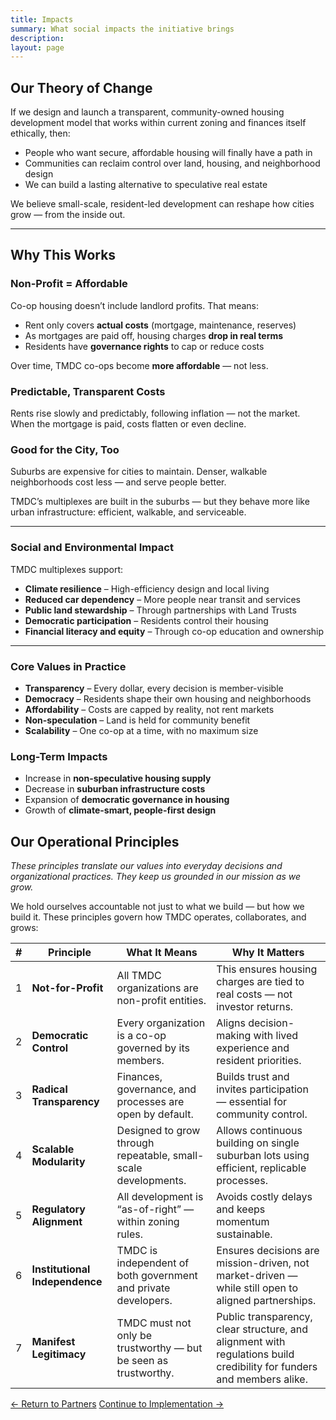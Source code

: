 ```yaml
---
title: Impacts
summary: What social impacts the initiative brings
description:
layout: page
---
```


## Our Theory of Change

If we design and launch a transparent, community-owned housing development model that works within current zoning and finances itself ethically, then:

- People who want secure, affordable housing will finally have a path in
- Communities can reclaim control over land, housing, and neighborhood design
- We can build a lasting alternative to speculative real estate

We believe small-scale, resident-led development can reshape how cities grow — from the inside out.

---

## Why This Works

### Non-Profit = Affordable

Co-op housing doesn’t include landlord profits. That means:

- Rent only covers **actual costs** (mortgage, maintenance, reserves)
- As mortgages are paid off, housing charges **drop in real terms**
- Residents have **governance rights** to cap or reduce costs

Over time, TMDC co-ops become **more affordable** — not less.

### Predictable, Transparent Costs

Rents rise slowly and predictably, following inflation — not the market. When the mortgage is paid, costs flatten or even decline.

### Good for the City, Too

Suburbs are expensive for cities to maintain. Denser, walkable neighborhoods cost less — and serve people better.

TMDC’s multiplexes are built in the suburbs — but they behave more like urban infrastructure: efficient, walkable, and serviceable.

---

### Social and Environmental Impact

TMDC multiplexes support:

- **Climate resilience** – High-efficiency design and local living
- **Reduced car dependency** – More people near transit and services
- **Public land stewardship** – Through partnerships with Land Trusts
- **Democratic participation** – Residents control their housing
- **Financial literacy and equity** – Through co-op education and ownership

---

### Core Values in Practice

- **Transparency** – Every dollar, every decision is member-visible
- **Democracy** – Residents shape their own housing and neighborhoods
- **Affordability** – Costs are capped by reality, not rent markets
- **Non-speculation** – Land is held for community benefit
- **Scalability** – One co-op at a time, with no maximum size

### Long-Term Impacts

- Increase in **non-speculative housing supply**
- Decrease in **suburban infrastructure costs**
- Expansion of **democratic governance in housing**
- Growth of **climate-smart, people-first design**

## Our Operational Principles

_These principles translate our values into everyday decisions and organizational practices. They keep us grounded in our mission as we grow._

We hold ourselves accountable not just to what we build — but how we build it. These principles govern how TMDC operates, collaborates, and grows:

| #   | Principle                      | What It Means                                                   | Why It Matters                                                                                                        |
| --- | ------------------------------ | --------------------------------------------------------------- | --------------------------------------------------------------------------------------------------------------------- |
| 1   | **Not-for-Profit**             | All TMDC organizations are non-profit entities.                 | This ensures housing charges are tied to real costs — not investor returns.                                           |
| 2   | **Democratic Control**         | Every organization is a co-op governed by its members.          | Aligns decision-making with lived experience and resident priorities.                                                 |
| 3   | **Radical Transparency**       | Finances, governance, and processes are open by default.        | Builds trust and invites participation — essential for community control.                                             |
| 4   | **Scalable Modularity**        | Designed to grow through repeatable, small-scale developments.  | Allows continuous building on single suburban lots using efficient, replicable processes.                             |
| 5   | **Regulatory Alignment**       | All development is “as-of-right” — within zoning rules.         | Avoids costly delays and keeps momentum sustainable.                                                                  |
| 6   | **Institutional Independence** | TMDC is independent of both government and private developers.  | Ensures decisions are mission-driven, not market-driven — while still open to aligned partnerships.                   |
| 7   | **Manifest Legitimacy**        | TMDC must not only be trustworthy — but be seen as trustworthy. | Public transparency, clear structure, and alignment with regulations build credibility for funders and members alike. |

<footer>
<div role="group">
  <a class="secondary" role="button" href="/initiative/partners">← Return to Partners</a>
  <a class="secondary" role="button" href="/initiative/implementation">Continue to Implementation →</a>
</div>
</footer>
